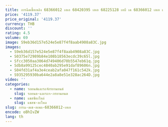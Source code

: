 ```yaml
---
title: การฉีดเชื้อเพลิง 68366012 เอเอ 68420395 เอเอ 68225128 เอบี เค 68366012 เอเอ เค 68420395 AA สําหรับการเดินทาง 4 สูบ 2.4 ลิตร ตัวปีกผีเสื้อ
price: '4119.37'
price_original: '4119.37'
currency: THB
discount: ''
rating: 4.5
volume: 69
image: S9eb36d157e524e5e87f4f8aab4908a83C.jpg
images:
  - S9eb36d157e524e5e87f4f8aab4908a83C.jpg
  - S0375e72989b84e108b18563ecdc39c65l.jpg
  - Sfcc3050aa3064d749406d70b5547eb61q.jpg
  - Sdb8a99125cec4840ab295e91daf89606n.jpg
  - S04fd31af4a3e4ceab2afa047f161c542k.jpg
  - S935295930ba644e2a8a8e51e328ac264D.jpg
video: ''
categories:
  - name: รถยนต์และรถจักรยานยนต์
    slug: รถยนต-และรถจ-กรยานยนต
  - name: แชสซีอะไหล่
    slug: แชสซ-อะไหล
slug: การฉ-ดเช-อเพล-68366012-เอเอ
encode: oBhIvZW
lang: th
---
```

  